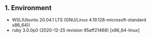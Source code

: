 ## 1. Environment

* WSL(Ubuntu 20.04.1 LTS (GNU/Linux 4.19.128-microsoft-standard x86_64))
* ruby 3.0.0p0 (2020-12-25 revision 95aff21468) [x86_64-linux]
